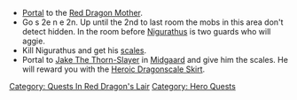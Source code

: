 -   [Portal](Teleport "wikilink") to the [Red Dragon
    Mother](Red_Dragon_Mother "wikilink").
-   Go s 2e n e 2n. Up until the 2nd to last room the mobs in this area
    don't detect hidden. In the room before
    [Nigurathus](Nigurathus "wikilink") is two guards who will aggie.
-   Kill Nigurathus and get his
    [scales](Pile_Of_Red_Dragon_Scales "wikilink").
-   Portal to [Jake The Thorn-Slayer](Jake_The_Thorn-Slayer "wikilink")
    in [Midgaard](:Category:_Midgaard "wikilink") and give him the
    scales. He will reward you with the [Heroic Dragonscale
    Skirt](Heroic_Dragonscale_Skirt "wikilink").

[Category: Quests In Red Dragon's
Lair](Category:_Quests_In_Red_Dragon's_Lair "wikilink") [Category: Hero
Quests](Category:_Hero_Quests "wikilink")
